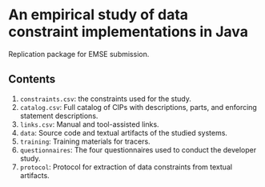 # An empirical study of data constraint implementations in Java
Replication package for EMSE submission.

## Contents

 1. `constraints.csv`: the constraints used for the study.
 2. `catalog.csv`: Full catalog of CIPs with descriptions, parts, and enforcing statement descriptions.
 3. `links.csv`: Manual and tool-assisted links.
 4. `data`: Source code and textual artifacts of the studied systems.
 5. `training`: Training materials for tracers.
 6. `questionnaires`: The four questionnaires used to conduct the developer study.
 7. `protocol`: Protocol for extraction of data constraints from textual artifacts.


